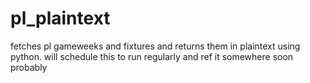 # pl_plaintext
fetches pl gameweeks and fixtures and returns them in plaintext using python.
will schedule this to run regularly and ref it somewhere soon probably